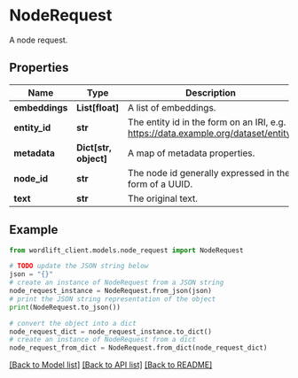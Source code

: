 # NodeRequest

A node request.

## Properties

Name | Type | Description | Notes
------------ | ------------- | ------------- | -------------
**embeddings** | **List[float]** | A list of embeddings. | [optional] 
**entity_id** | **str** | The entity id in the form on an IRI, e.g. https://data.example.org/dataset/entity. | 
**metadata** | **Dict[str, object]** | A map of metadata properties. | [optional] 
**node_id** | **str** | The node id generally expressed in the form of a UUID. | 
**text** | **str** | The original text. | [optional] 

## Example

```python
from wordlift_client.models.node_request import NodeRequest

# TODO update the JSON string below
json = "{}"
# create an instance of NodeRequest from a JSON string
node_request_instance = NodeRequest.from_json(json)
# print the JSON string representation of the object
print(NodeRequest.to_json())

# convert the object into a dict
node_request_dict = node_request_instance.to_dict()
# create an instance of NodeRequest from a dict
node_request_from_dict = NodeRequest.from_dict(node_request_dict)
```
[[Back to Model list]](../README.md#documentation-for-models) [[Back to API list]](../README.md#documentation-for-api-endpoints) [[Back to README]](../README.md)


